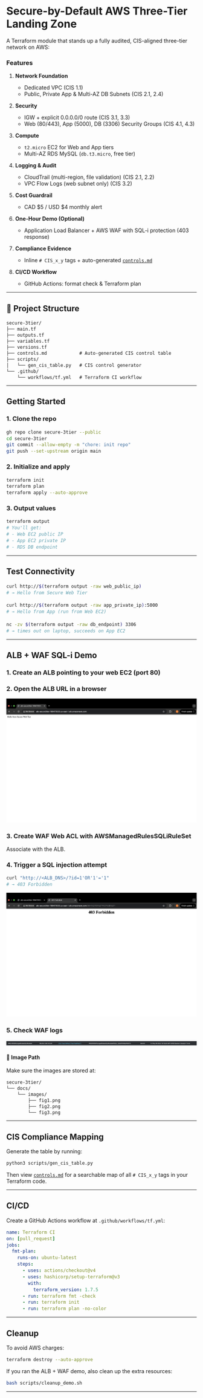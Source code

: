 # Secure-by-Default AWS Three-Tier Landing Zone

A Terraform module that stands up a fully audited, CIS-aligned three-tier network on AWS:

### Features

1. **Network Foundation**  
   - Dedicated VPC (CIS 1.1)  
   - Public, Private App & Multi-AZ DB Subnets (CIS 2.1, 2.4)

2. **Security**  
   - IGW + explicit 0.0.0.0/0 route (CIS 3.1, 3.3)  
   - Web (80/443), App (5000), DB (3306) Security Groups (CIS 4.1, 4.3)

3. **Compute**  
   - `t2.micro` EC2 for Web and App tiers  
   - Multi-AZ RDS MySQL (`db.t3.micro`, free tier)

4. **Logging & Audit**  
   - CloudTrail (multi-region, file validation) (CIS 2.1, 2.2)  
   - VPC Flow Logs (web subnet only) (CIS 3.2)

5. **Cost Guardrail**  
   - CAD $5 / USD $4 monthly alert

6. **One-Hour Demo (Optional)**  
   - Application Load Balancer + AWS WAF with SQL-i protection (403 response)

7. **Compliance Evidence**  
   - Inline `# CIS_x_y` tags + auto-generated [`controls.md`](./controls.md)

8. **CI/CD Workflow**  
   - GitHub Actions: format check & Terraform plan

---

## 📁 Project Structure

```
secure-3tier/
├── main.tf
├── outputs.tf
├── variables.tf
├── versions.tf
├── controls.md            # Auto-generated CIS control table
├── scripts/
│   └── gen_cis_table.py   # CIS control generator
└── .github/
    └── workflows/tf.yml   # Terraform CI workflow
```

---

## Getting Started

### 1. Clone the repo

```bash
gh repo clone secure-3tier --public
cd secure-3tier
git commit --allow-empty -m "chore: init repo"
git push --set-upstream origin main
```

### 2. Initialize and apply

```bash
terraform init
terraform plan
terraform apply --auto-approve
```

### 3. Output values

```bash
terraform output
# You'll get:
# - Web EC2 public IP
# - App EC2 private IP
# - RDS DB endpoint
```

---

## Test Connectivity

```bash
curl http://$(terraform output -raw web_public_ip)
# → Hello from Secure Web Tier

curl http://$(terraform output -raw app_private_ip):5000
# → Hello from App (run from Web EC2)

nc -zv $(terraform output -raw db_endpoint) 3306
# → times out on laptop, succeeds on App EC2
```

---

## ALB + WAF SQL-i Demo

### 1. Create an ALB pointing to your web EC2 (port 80)  
### 2. Open the ALB URL in a browser

![Hello from Secure Web Tier](docs/images/fig1.png)

### 3. Create WAF Web ACL with **AWSManagedRulesSQLiRuleSet**  
Associate with the ALB.

### 4. Trigger a SQL injection attempt

```bash
curl "http://<ALB_DNS>/?id=1'OR'1'='1"
# → 403 Forbidden
```

![403 Forbidden SQL-i](docs/images/fig2.png)

### 5. Check WAF logs

![WAF Sampled Requests](docs/images/fig3.png)

#### 📁 Image Path
Make sure the images are stored at:
```
secure-3tier/
└── docs/
    └── images/
        ├── fig1.png
        ├── fig2.png
        └── fig3.png
```

---

## CIS Compliance Mapping

Generate the table by running:

```bash
python3 scripts/gen_cis_table.py
```

Then view [`controls.md`](./controls.md) for a searchable map of all `# CIS_x_y` tags in your Terraform code.

---

## CI/CD

Create a GitHub Actions workflow at `.github/workflows/tf.yml`:

```yaml
name: Terraform CI
on: [pull_request]
jobs:
  fmt-plan:
    runs-on: ubuntu-latest
    steps:
      - uses: actions/checkout@v4
      - uses: hashicorp/setup-terraform@v3
        with:
          terraform_version: 1.7.5
      - run: terraform fmt -check
      - run: terraform init
      - run: terraform plan -no-color
```

---

## Cleanup

To avoid AWS charges:

```bash
terraform destroy --auto-approve
```

If you ran the ALB + WAF demo, also clean up the extra resources:

```bash
bash scripts/cleanup_demo.sh
```

---